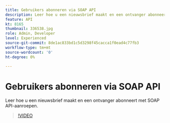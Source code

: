 ```yaml
---
title: Gebruikers abonneren via SOAP API
description: Leer hoe u een nieuwsbrief maakt en een ontvanger abonneert met SOAP API-aanroepen.
feature: API
kt: 8165
thumbnail: 336538.jpg
role: Admin, Developer
level: Experienced
source-git-commit: 8de1ac833bd1c5d3298f45cacca1f0ead4c77fb3
workflow-type: tm+mt
source-wordcount: '0'
ht-degree: 0%

---
```



# Gebruikers abonneren via SOAP API

Leer hoe u een nieuwsbrief maakt en een ontvanger abonneert met SOAP API-aanroepen.

>[!VIDEO](https://video.tv.adobe.com/v/336538?quality=12)
